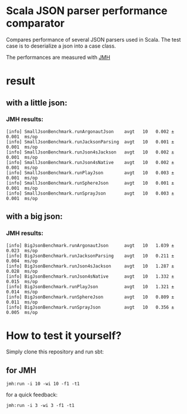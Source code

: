 Scala JSON parser performance comparator
========================================

Compares performance of several JSON parsers used in Scala.
The test case is to deserialize a json into a case class.

The performances are measured with [JMH](https://github.com/ktoso/sbt-jmh)

# result
## with a little json:

### JMH results:

    [info] SmallJsonBenchmark.runArgonautJson    avgt   10   0.002 ±  0.001  ms/op
    [info] SmallJsonBenchmark.runJacksonParsing  avgt   10   0.001 ±  0.001  ms/op
    [info] SmallJsonBenchmark.runJson4sJackson   avgt   10   0.002 ±  0.001  ms/op
    [info] SmallJsonBenchmark.runJson4sNative    avgt   10   0.002 ±  0.001  ms/op
    [info] SmallJsonBenchmark.runPlayJson        avgt   10   0.003 ±  0.001  ms/op
    [info] SmallJsonBenchmark.runSphereJson      avgt   10   0.001 ±  0.001  ms/op
    [info] SmallJsonBenchmark.runSprayJson       avgt   10   0.003 ±  0.001  ms/op

## with a big json:

### JMH results:

    [info] BigJsonBenchmark.runArgonautJson      avgt   10   1.039 ±  0.023  ms/op
    [info] BigJsonBenchmark.runJacksonParsing    avgt   10   0.211 ±  0.004  ms/op
    [info] BigJsonBenchmark.runJson4sJackson     avgt   10   1.287 ±  0.028  ms/op
    [info] BigJsonBenchmark.runJson4sNative      avgt   10   1.332 ±  0.015  ms/op
    [info] BigJsonBenchmark.runPlayJson          avgt   10   1.321 ±  0.014  ms/op
    [info] BigJsonBenchmark.runSphereJson        avgt   10   0.809 ±  0.011  ms/op
    [info] BigJsonBenchmark.runSprayJson         avgt   10   0.356 ±  0.005  ms/op

# How to test it yourself?

Simply clone this repository and run sbt:

## for JMH

    jmh:run -i 10 -wi 10 -f1 -t1

for a quick feedback:

    jmh:run -i 3 -wi 3 -f1 -t1
